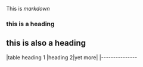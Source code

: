 This is *markdown*

### this is a heading

## this is also a heading

|table heading 1 |heading 2|yet more|
|---------------

